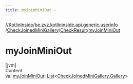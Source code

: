 ```yaml
---
title: myJoinMiniOut -
---
```

//[KotlinInside](../../../index.md)/[be.zvz.kotlininside.api.generic.userinfo](../../index.md)
/[CheckJoinedMiniGallery](../index.md)/[CheckResult](index.md)/[myJoinMiniOut](my-join-mini-out.md)

# myJoinMiniOut

[jvm]  
Content  
val [myJoinMiniOut](my-join-mini-out.md): [List](https://kotlinlang.org/api/latest/jvm/stdlib/kotlin.collections/-list/index.html)<[CheckJoinedMiniGallery.Gallery](
../-gallery/index.md)>  



